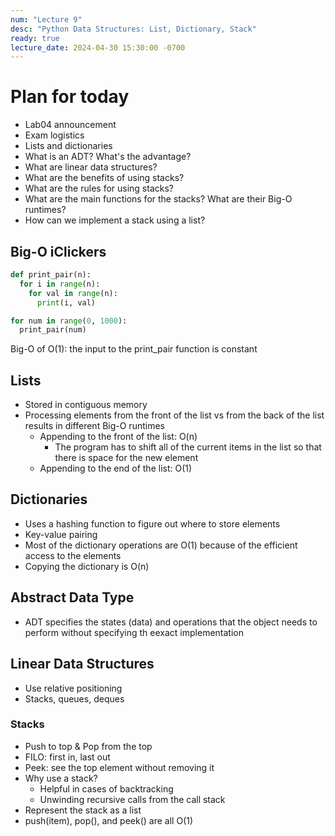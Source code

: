 ```yaml
---
num: "Lecture 9"
desc: "Python Data Structures: List, Dictionary, Stack"
ready: true
lecture_date: 2024-04-30 15:30:00 -0700
---
```


# Plan for today
* Lab04 announcement
* Exam logistics
* Lists and dictionaries
* What is an ADT? What's the advantage?
* What are linear data structures?
* What are the benefits of using stacks?
* What are the rules for using stacks?
* What are the main functions for the stacks? What are their Big-O runtimes?
* How can we implement a stack using a list?

## Big-O iClickers
```py
def print_pair(n):
  for i in range(n):
    for val in range(n):
      print(i, val)

for num in range(0, 1000):
  print_pair(num)
```
Big-O of O(1): the input to the print_pair function is constant

## Lists
- Stored in contiguous memory
- Processing elements from the front of the list vs from the back of the list results in different Big-O runtimes
  - Appending to the front of the list: O(n)
    - The program has to shift all of the current items in the list so that there is space for the new element
  - Appending to the end of the list: O(1)

## Dictionaries
- Uses a hashing function to figure out where to store elements
- Key-value pairing
- Most of the dictionary operations are O(1) because of the efficient access to the elements
- Copying the dictionary is O(n)

## Abstract Data Type
- ADT specifies the states (data) and operations that the object needs to perform without specifying th eexact implementation

## Linear Data Structures
- Use relative positioning
- Stacks, queues, deques
 
### Stacks
- Push to top & Pop from the top
- FILO: first in, last out
- Peek: see the top element without removing it
- Why use a stack?
  - Helpful in cases of backtracking
  - Unwinding recursive calls from the call stack
- Represent the stack as a list
- push(item), pop(), and peek() are all O(1)
